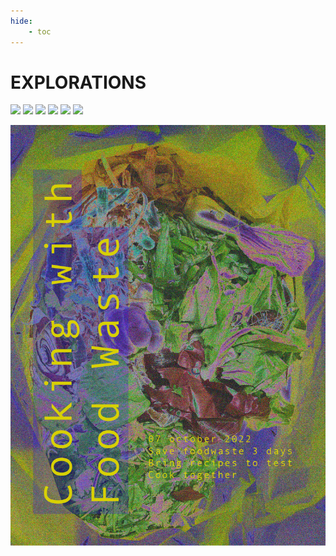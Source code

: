```yaml
---
hide:
    - toc
---
```


# **EXPLORATIONS**

![](../images/Interventions/bmtest1.jpg.)
![](../images/Interventions/bmtest12.jpg.)
![](../images/Interventions/bmtest13.jpg.)
![](../images/Interventions/bmtest14.jpg.)
![](../images/Interventions/bmtest15.jpg.)
![](../images/Interventions/bmtest16.jpg.)


![](../images/Interventions/poster.jpg)